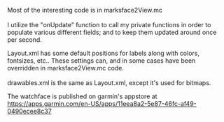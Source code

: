 Most of the interesting code is in marksface2View.mc <br> <br>
I utilize the "onUpdate" function to call my private functions in order to populate various different fields; and to keep them updated around once per second.

Layout.xml has some default positions for labels along with colors, fontsizes, etc..   These settings can, and in some cases have been overridden in marksface2View.mc code. <br><br>
drawables.xml is the same as Layout.xml, except it's used for bitmaps.

The watchface is published on garmin's appstore at https://apps.garmin.com/en-US/apps/11eea8a2-5e87-46fc-af49-0490ecee8c37
